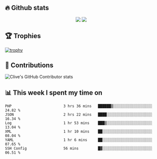 ## &#128293; Github stats

<!-- GitHub Readme Streak Stats - https://github.com/DenverCoder1/github-readme-streak-stats -->
<p align="center">

<picture>
  <source 
    srcset="https://github-readme-stats.vercel.app/api?username=clivewalkden&count_private=true&show_icons=true&theme=darcula"
    media="(prefers-color-scheme: dark)"
  />
  <source
    srcset="https://github-readme-stats.vercel.app/api?username=clivewalkden&count_private=true&show_icons=true&theme=calm"
    media="(prefers-color-scheme: light), (prefers-color-scheme: no-preference)"
  />
  <img src="https://github-readme-stats.vercel.app/api?username=clivewalkden&count_private=true&show_icons=true&theme=darcula" />
</picture>

<a href="https://git.io/streak-stats" target="_blank">
  <img src="http://github-readme-streak-stats.herokuapp.com?user=clivewalkden&theme=darcula&date_format=j%20M%5B%20Y%5D" />
</a>

</p>

## &#127942; Trophies
[![trophy](https://github-profile-trophy.vercel.app/?username=clivewalkden&theme=onedark)](https://github.com/clivewalkden/github-profile-trophy)

## &#129309; Contributions
![Clive's GitHub Contributor stats](https://github-contributor-stats.vercel.app/api?username=clivewalkden)

## &#128202; This week I spent my time on
<!--START_SECTION:waka-->

```text
PHP                        3 hrs 36 mins   ██████▒░░░░░░░░░░░░░░░░░░   24.82 %
JSON                       2 hrs 22 mins   ████░░░░░░░░░░░░░░░░░░░░░   16.34 %
Log                        1 hr 53 mins    ███▒░░░░░░░░░░░░░░░░░░░░░   13.04 %
XML                        1 hr 10 mins    ██░░░░░░░░░░░░░░░░░░░░░░░   08.04 %
YAML                       1 hr 6 mins     ██░░░░░░░░░░░░░░░░░░░░░░░   07.65 %
SSH Config                 56 mins         █▓░░░░░░░░░░░░░░░░░░░░░░░   06.51 %
```

<!--END_SECTION:waka-->
